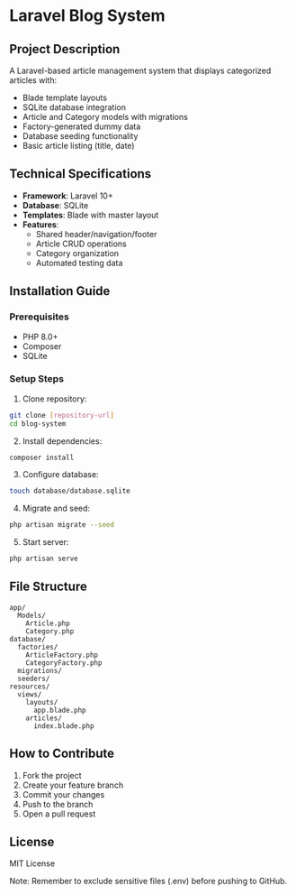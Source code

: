 # Laravel Blog System

## Project Description
A Laravel-based article management system that displays categorized articles with:
- Blade template layouts
- SQLite database integration
- Article and Category models with migrations
- Factory-generated dummy data
- Database seeding functionality
- Basic article listing (title, date)

## Technical Specifications
- **Framework**: Laravel 10+
- **Database**: SQLite
- **Templates**: Blade with master layout
- **Features**:
  - Shared header/navigation/footer
  - Article CRUD operations
  - Category organization
  - Automated testing data

## Installation Guide

### Prerequisites
- PHP 8.0+
- Composer
- SQLite

### Setup Steps
1. Clone repository:
```bash
git clone [repository-url]
cd blog-system
```

2. Install dependencies:
```bash
composer install
```

3. Configure database:
```bash
touch database/database.sqlite
```

4. Migrate and seed:
```bash
php artisan migrate --seed
```

5. Start server:
```bash
php artisan serve
```

## File Structure
```
app/
  Models/
    Article.php
    Category.php
database/
  factories/
    ArticleFactory.php
    CategoryFactory.php
  migrations/
  seeders/
resources/
  views/
    layouts/
      app.blade.php
    articles/
      index.blade.php
```

## How to Contribute
1. Fork the project
2. Create your feature branch
3. Commit your changes
4. Push to the branch
5. Open a pull request

## License
MIT License

Note: Remember to exclude sensitive files (.env) before pushing to GitHub.
